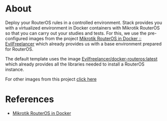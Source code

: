# About

Deploy your RouterOS rules in a controlled environment. Stack provides you with a virtualized environment in Docker containers with Mikrotik RouterOS so that you can carry out your studies and tests. For this, we use the pre-configured images from the project [Mikrotik RouterOS in Docker :: EvilFreelancer](https://github.com/EvilFreelancer/docker-routeros) which already provides us with a base environment prepared for RouterOS.

The default template uses the image [Evilfreelancer/docker-routeros:latest](https://hub.docker.com/layers/docker-routeros/evilfreelancer/docker-routeros/latest/images/sha256-7ec9238c9b8fc9390d89f6ee3fb977d03d6ef437f09bc94f362e7fbcac7efffre) which already provides all the libraries needed to install a RouterOS instance.

For other images from this project [click here](https://hub.docker.com/r/evilfreelancer/docker-routeros/tags/)

# References
- [Mikrotik RouterOS in Docker](https://github.com/EvilFreelancer/docker-routeros)